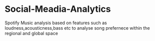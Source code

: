 # Social-Meadia-Analytics
Spotify Music analysis based on features such as loudness,acousticness,bass etc to analyse song prefernece within the regional and global space
